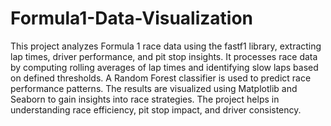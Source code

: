 # Formula1-Data-Visualization

This project analyzes Formula 1 race data using the fastf1 library, extracting lap times, driver performance, and pit stop insights. It processes race data by computing rolling averages of lap times and identifying slow laps based on defined thresholds. A Random Forest classifier is used to predict race performance patterns. The results are visualized using Matplotlib and Seaborn to gain insights into race strategies. The project helps in understanding race efficiency, pit stop impact, and driver consistency.
